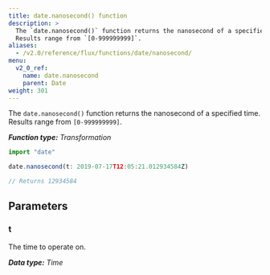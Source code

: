 ```yaml
---
title: date.nanosecond() function
description: >
  The `date.nanosecond()` function returns the nanosecond of a specified time.
  Results range from `[0-999999999]`.
aliases:
  - /v2.0/reference/flux/functions/date/nanosecond/
menu:
  v2_0_ref:
    name: date.nanosecond
    parent: Date
weight: 301
---
```


The `date.nanosecond()` function returns the nanosecond of a specified time.
Results range from `[0-999999999]`.

_**Function type:** Transformation_  

```js
import "date"

date.nanosecond(t: 2019-07-17T12:05:21.012934584Z)

// Returns 12934584
```

## Parameters

### t
The time to operate on.

_**Data type:** Time_
